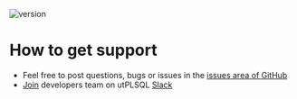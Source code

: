 ![version](https://img.shields.io/badge/version-v3.1.11.3400--develop-blue.svg)

# How to get support

- Feel free to post questions, bugs or issues in the [issues area of GitHub](https://github.com/utPLSQL/utPLSQL/issues)
- [Join](https://join.slack.com/t/utplsql/shared_invite/zt-d6zor80g-WWqAhbLWioJZUtLYeXetzA) developers team on utPLSQL [Slack](https://utplsql.slack.com/)
